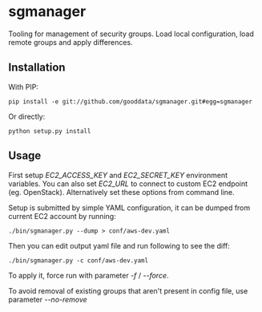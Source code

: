 # sgmanager

Tooling for management of security groups.
Load local configuration, load remote groups and apply differences.

## Installation
With PIP:

	pip install -e git://github.com/gooddata/sgmanager.git#egg=sgmanager

Or directly:

	python setup.py install

## Usage
First setup *EC2\_ACCESS\_KEY* and *EC2\_SECRET\_KEY* environment variables. You can also set *EC2\_URL* to connect to custom EC2 endpoint (eg. OpenStack).
Alternatively set these options from command line.

Setup is submitted by simple YAML configuration, it can be dumped from current EC2 account by running:

	./bin/sgmanager.py --dump > conf/aws-dev.yaml

Then you can edit output yaml file and run following to see the diff:

	./bin/sgmanager.py -c conf/aws-dev.yaml

To apply it, force run with parameter *-f* / *--force*.

To avoid removal of existing groups that aren't present in config file, use parameter *--no-remove*
